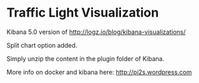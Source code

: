 # Traffic Light Visualization
Kibana 5.0 version of http://logz.io/blog/kibana-visualizations/

Split chart option added.

Simply unzip the content in the plugin folder of Kibana.

More info on docker and kibana here: http://pi2s.wordpress.com
